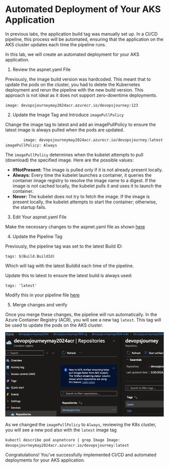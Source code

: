 # Automated Deployment of Your AKS Application

In previous labs, the application build tag was manually set up. In a CI/CD pipeline, this process will be automated, ensuring that the application on the AKS cluster updates each time the pipeline runs.

In this lab, we will create an automated deployment for your AKS application.




1. Review the aspnet.yaml File

Previously, the image build version was hardcoded. This meant that to update the pods on the cluster, you had to delete the Kubernetes deployment and rerun the pipeline with the new build version. This approach is not ideal as it does not support zero-downtime deployments.

`image: devopsjourneymay2024acr.azurecr.io/devopsjourney:123`


2. Update the Image Tag and Introduce `imagePullPolicy`

Change the image tag to latest and add an imagePullPolicy to ensure the latest image is always pulled when the pods are updated.

`        image: devopsjourneymay2024acr.azurecr.io/devopsjourney:latest
        imagePullPolicy: Always`

The `imagePullPolicy` determines when the kubelet attempts to pull (download) the specified image. Here are the possible values:
- **IfNotPresent:** The image is pulled only if it is not already present locally.
- **Always:** Every time the kubelet launches a container, it queries the container image registry to resolve the image name to a digest. If the image is not cached locally, the kubelet pulls it and uses it to launch the container.
- **Never:** The kubelet does not try to fetch the image. If the image is present locally, the kubelet attempts to start the container; otherwise, the startup fails.

3. Edit Your aspnet.yaml File

Make the necessary changes to the aspnet.yaml file as shown [here](https://github.com/thomast1906/DevOps-Journey-Using-Azure-DevOps/blob/main/labs/5-CICD/pipelines/scripts/aspnet.yaml#L19-L20)

4. Update the Pipeline Tag 

Previously, the pipeline tag was set to the latest Build ID:

`tags: $(Build.BuildId)`

Which will tag with the latest BuildId each time of the pipeline. 

Update this to latest to ensure the latest build is always used:

`tags: 'latest'`

Modify this in your pipeline file [here](https://github.com/thomast1906/DevOps-Journey-Using-Azure-DevOps/blob/main/labs/5-CICD/pipelines/lab5pipeline.yaml#L106)

5. Merge changes and verify

Once you merge these changes, the pipeline will run automatically. In the Azure Container Registry (ACR), you will see a new tag `latest`. This tag will be used to update the pods on the AKS cluster.

![](images/cicd-1.png)

As we changed the `imagePullPolicy` to `Always`, reviewing the K8s cluster, you will see a new pod also with the `latest` image tag

`kubectl describe pod aspnetcore | grep Image
Image:          devopsjourneymay2024acr.azurecr.io/devopsjourney:latest`

Congratulations! You've successfully implemented CI/CD and automated deployments for your AKS application.

